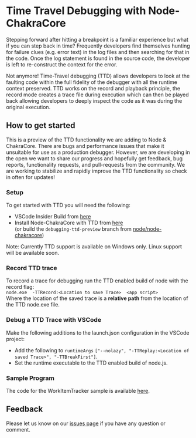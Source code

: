 # Time Travel Debugging with Node-ChakraCore

Stepping forward after hitting a breakpoint is a familiar experience but what 
if you can step back in time?  Frequently developers find themselves hunting 
for failure clues (e.g. error text) in the log files and then searching for 
that in the code.  Once the log statement is found in the source code, the 
developer is left to re-construct the context for the error.  

Not anymore!  Time-Travel debugging (TTD) allows developers to look at the 
faulting code within the full fidelity of the debugger with all the runtime 
context preserved.  TTD works on the record and playback principle, the record 
mode creates a trace file during execution which can then be played back 
allowing developers to deeply inspect the code as it was during the original 
execution. 

## How to get started
This is a preview of the TTD functionality we are adding to Node & ChakraCore. 
There are bugs and performance issues that make it unsuitable for use as a 
production debugger. However, we are developing in the open we want to share 
our progress and hopefully  get feedback, bug reports, functionality requests, 
and pull-requests from the community. We are working to stabilize and rapidly 
improve the TTD functionality so check in often for updates!

### Setup
To get started with TTD you will need the following:

- VSCode Insider Build from [here](https://code.visualstudio.com/insiders) 
- Install Node-ChakraCore with TTD from [here]()  
   (or build the ```debugging-ttd-preview``` branch from [node/node-chakracore](https://github.com/nodejs/node-chakracore))

Note: Currently TTD support is available on Windows only.  Linux support will be available soon.

### Record TTD trace
To record a trace for debugging run the TTD enabled build of node with the record flag:   
```node.exe  -TTRecord:<Location to save Trace>  <app script>```  
Where the location of the saved trace is a **relative path** from the location of the TTD node.exe file.

### Debug a TTD Trace with VSCode
Make the following additions to the launch.json configuration in the VSCode project: 
- Add the following to ```runtimeArgs``` ```["--nolazy", "-TTReplay:<Location of saved Trace>", "-TTBreakFirst"]```.
- Set the runtime executable to the TTD enabled build of node.js.  

### Sample Program
The code for the WorkItemTracker sample is available [here](https://github.com/mrkmarron/WorkItemTrackerDemo).

## Feedback
Please let us know on our [issues page](https://github.com/nodejs/node-chakracore/issues) if you have any question or comment. 

